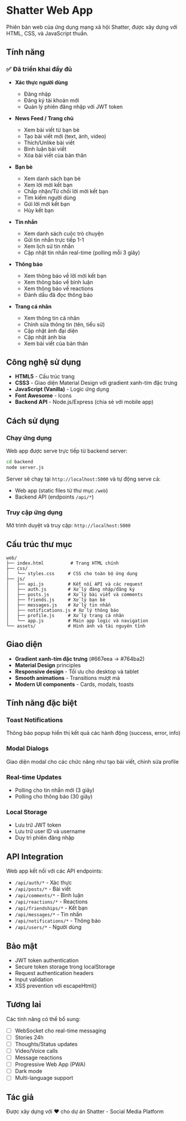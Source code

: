 # Shatter Web App

Phiên bản web của ứng dụng mạng xã hội Shatter, được xây dựng với HTML, CSS, và JavaScript thuần.

## Tính năng

### ✅ Đã triển khai đầy đủ

- **Xác thực người dùng**
  - Đăng nhập
  - Đăng ký tài khoản mới
  - Quản lý phiên đăng nhập với JWT token

- **News Feed / Trang chủ**
  - Xem bài viết từ bạn bè
  - Tạo bài viết mới (text, ảnh, video)
  - Thích/Unlike bài viết
  - Bình luận bài viết
  - Xóa bài viết của bản thân

- **Bạn bè**
  - Xem danh sách bạn bè
  - Xem lời mời kết bạn
  - Chấp nhận/Từ chối lời mời kết bạn
  - Tìm kiếm người dùng
  - Gửi lời mời kết bạn
  - Hủy kết bạn

- **Tin nhắn**
  - Xem danh sách cuộc trò chuyện
  - Gửi tin nhắn trực tiếp 1-1
  - Xem lịch sử tin nhắn
  - Cập nhật tin nhắn real-time (polling mỗi 3 giây)

- **Thông báo**
  - Xem thông báo về lời mời kết bạn
  - Xem thông báo về bình luận
  - Xem thông báo về reactions
  - Đánh dấu đã đọc thông báo

- **Trang cá nhân**
  - Xem thông tin cá nhân
  - Chỉnh sửa thông tin (tên, tiểu sử)
  - Cập nhật ảnh đại diện
  - Cập nhật ảnh bìa
  - Xem bài viết của bản thân

## Công nghệ sử dụng

- **HTML5** - Cấu trúc trang
- **CSS3** - Giao diện Material Design với gradient xanh-tím đặc trưng
- **JavaScript (Vanilla)** - Logic ứng dụng
- **Font Awesome** - Icons
- **Backend API** - Node.js/Express (chia sẻ với mobile app)

## Cách sử dụng

### Chạy ứng dụng

Web app được serve trực tiếp từ backend server:

```bash
cd backend
node server.js
```

Server sẽ chạy tại `http://localhost:5000` và tự động serve cả:
- Web app (static files từ thư mục `/web`)
- Backend API (endpoints `/api/*`)

### Truy cập ứng dụng

Mở trình duyệt và truy cập: `http://localhost:5000`

## Cấu trúc thư mục

```
web/
├── index.html          # Trang HTML chính
├── css/
│   └── styles.css     # CSS cho toàn bộ ứng dụng
├── js/
│   ├── api.js         # Kết nối API và các request
│   ├── auth.js        # Xử lý đăng nhập/đăng ký
│   ├── posts.js       # Xử lý bài viết và comments
│   ├── friends.js     # Xử lý bạn bè
│   ├── messages.js    # Xử lý tin nhắn
│   ├── notifications.js # Xử lý thông báo
│   ├── profile.js     # Xử lý trang cá nhân
│   └── app.js         # Main app logic và navigation
└── assets/            # Hình ảnh và tài nguyên tĩnh
```

## Giao diện

- **Gradient xanh-tím đặc trưng** (#667eea → #764ba2)
- **Material Design** principles
- **Responsive design** - Tối ưu cho desktop và tablet
- **Smooth animations** - Transitions mượt mà
- **Modern UI components** - Cards, modals, toasts

## Tính năng đặc biệt

### Toast Notifications
Thông báo popup hiển thị kết quả các hành động (success, error, info)

### Modal Dialogs
Giao diện modal cho các chức năng như tạo bài viết, chỉnh sửa profile

### Real-time Updates
- Polling cho tin nhắn mới (3 giây)
- Polling cho thông báo (30 giây)

### Local Storage
- Lưu trữ JWT token
- Lưu trữ user ID và username
- Duy trì phiên đăng nhập

## API Integration

Web app kết nối với các API endpoints:

- `/api/auth/*` - Xác thực
- `/api/posts/*` - Bài viết
- `/api/comments/*` - Bình luận
- `/api/reactions/*` - Reactions
- `/api/friendships/*` - Kết bạn
- `/api/messages/*` - Tin nhắn
- `/api/notifications/*` - Thông báo
- `/api/users/*` - Người dùng

## Bảo mật

- JWT token authentication
- Secure token storage trong localStorage
- Request authentication headers
- Input validation
- XSS prevention với escapeHtml()

## Tương lai

Các tính năng có thể bổ sung:

- [ ] WebSocket cho real-time messaging
- [ ] Stories 24h
- [ ] Thoughts/Status updates
- [ ] Video/Voice calls
- [ ] Message reactions
- [ ] Progressive Web App (PWA)
- [ ] Dark mode
- [ ] Multi-language support

## Tác giả

Được xây dựng với ❤️ cho dự án Shatter - Social Media Platform
